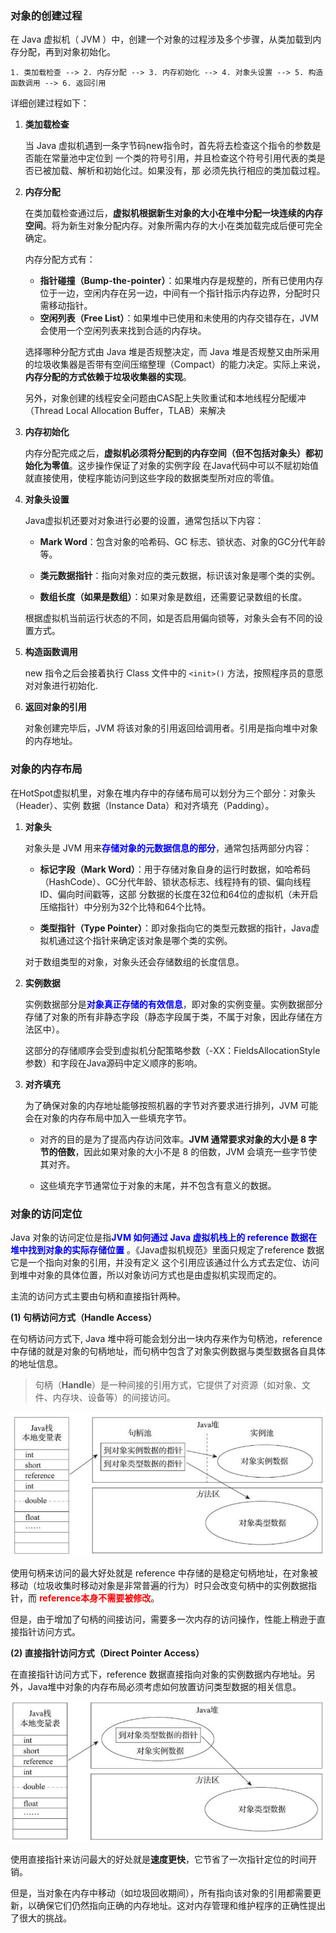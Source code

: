 ### 对象的创建过程

在 Java 虚拟机（ JVM ）中，创建一个对象的过程涉及多个步骤，从类加载到内存分配，再到对象初始化。

```plaintext
1. 类加载检查 --> 2. 内存分配 --> 3. 内存初始化 --> 4. 对象头设置 --> 5. 构造函数调用 --> 6. 返回引用
```

详细创建过程如下：

1. **类加载检查**

   当 Java 虚拟机遇到一条字节码new指令时，首先将去检查这个指令的参数是否能在常量池中定位到 一个类的符号引用，并且检查这个符号引用代表的类是否已被加载、解析和初始化过。如果没有，那 必须先执行相应的类加载过程。

2. **内存分配**

   在类加载检查通过后，**虚拟机根据新生对象的大小在堆中分配一块连续的内存空间**。将为新生对象分配内存。对象所需内存的大小在类加载完成后便可完全确定。

   内存分配方式有：

   - **指针碰撞（Bump-the-pointer）**：如果堆内存是规整的，所有已使用内存位于一边，空闲内存在另一边，中间有一个指针指示内存边界，分配时只需移动指针。
   - **空闲列表（Free List）**：如果堆中已使用和未使用的内存交错存在，JVM 会使用一个空闲列表来找到合适的内存块。

   选择哪种分配方式由 Java 堆是否规整决定，而 Java 堆是否规整又由所采用 的垃圾收集器是否带有空间压缩整理（Compact）的能力决定。实际上来说，**内存分配的方式依赖于垃圾收集器的实现**。

   另外，对象创建的线程安全问题由CAS配上失败重试和本地线程分配缓冲（Thread Local Allocation Buffer，TLAB）来解决

3. **内存初始化**

   内存分配完成之后，**虚拟机必须将分配到的内存空间（但不包括对象头）都初始化为零值**。这步操作保证了对象的实例字段 在Java代码中可以不赋初始值就直接使用，使程序能访问到这些字段的数据类型所对应的零值。

4. **对象头设置**

   Java虚拟机还要对对象进行必要的设置，通常包括以下内容：

   - **Mark Word**：包含对象的哈希码、GC 标志、锁状态、对象的GC分代年龄等。

   - **类元数据指针**：指向对象对应的类元数据，标识该对象是哪个类的实例。

   - **数组长度（如果是数组）**：如果对象是数组，还需要记录数组的长度。

   根据虚拟机当前运行状态的不同，如是否启用偏向锁等，对象头会有不同的设置方式。

5. **构造函数调用**

   new 指令之后会接着执行 Class 文件中的 `<init>()` 方法，按照程序员的意愿对对象进行初始化.

6. **返回对象的引用**

   对象创建完毕后，JVM 将该对象的引用返回给调用者。引用是指向堆中对象的内存地址。



### 对象的内存布局

在HotSpot虚拟机里，对象在堆内存中的存储布局可以划分为三个部分：对象头（Header）、实例 数据（Instance Data）和对齐填充（Padding）。

1. **对象头**

   对象头是 JVM 用来<font color="blue">**存储对象的元数据信息的部分**</font>，通常包括两部分内容：

   - **标记字段（Mark Word）**：用于存储对象自身的运行时数据，如哈希码（HashCode）、GC分代年龄、锁状态标志、线程持有的锁、偏向线程ID、偏向时间戳等，这部 分数据的长度在32位和64位的虚拟机（未开启压缩指针）中分别为32个比特和64个比特。

   - **类型指针（Type Pointer）**：即对象指向它的类型元数据的指针，Java虚拟机通过这个指针来确定该对象是哪个类的实例。

   对于数组类型的对象，对象头还会存储数组的长度信息。

2. **实例数据**

   实例数据部分是<font color="blue">**对象真正存储的有效信息**</font>，即对象的实例变量。实例数据部分存储了对象的所有非静态字段（静态字段属于类，不属于对象，因此存储在方法区中）。

   这部分的存储顺序会受到虚拟机分配策略参数（-XX：FieldsAllocationStyle参数）和字段在Java源码中定义顺序的影响。

3. **对齐填充**

   为了确保对象的内存地址能够按照机器的字节对齐要求进行排列，JVM 可能会在对象的内存布局中加入一些填充字节。

   - 对齐的目的是为了提高内存访问效率。**JVM 通常要求对象的大小是 8 字节的倍数**，因此如果对象的大小不是 8 的倍数，JVM 会填充一些字节使其对齐。

   - 这些填充字节通常位于对象的末尾，并不包含有意义的数据。





### 对象的访问定位

Java 对象的访问定位是指<font color="blue">**JVM 如何通过 Java 虚拟机栈上的 reference 数据在堆中找到对象的实际存储位置**</font> 。《Java虚拟机规范》里面只规定了reference 数据它是一个指向对象的引用，并没有定义 这个引用应该通过什么方式去定位、访问到堆中对象的具体位置，所以对象访问方式也是由虚拟机实现而定的。

主流的访问方式主要由句柄和直接指针两种。

**(1) 句柄访问方式（Handle Access）**

在句柄访问方式下,  Java 堆中将可能会划分出一块内存来作为句柄池，reference 中存储的就是对象的句柄地址，而句柄中包含了对象实例数据与类型数据各自具体的地址信息。

> 句柄（**Handle**）是一种间接的引用方式，它提供了对资源（如对象、文件、内存块、设备等）的间接访问。

![image-20240824221941991](images/image-20240824221941991.png)

使用句柄来访问的最大好处就是 reference 中存储的是稳定句柄地址，在对象被移动（垃圾收集时移动对象是非常普遍的行为）时只会改变句柄中的实例数据指针，而 <font color="red">**reference本身不需要被修改**</font>。

但是，由于增加了句柄的间接访问，需要多一次内存的访问操作，性能上稍逊于直接指针访问方式。



**(2) 直接指针访问方式（Direct Pointer Access）**

在直接指针访问方式下，reference 数据直接指向对象的实例数据内存地址。另外，Java堆中对象的内存布局必须考虑如何放置访问类型数据的相关信息。

![image-20240824222151809](images/image-20240824222151809.png)

使用直接指针来访问最大的好处就是**速度更快**，它节省了一次指针定位的时间开销。

但是，当对象在内存中移动（如垃圾回收期间），所有指向该对象的引用都需要更新，以确保它们仍然指向正确的内存地址。这对内存管理和维护程序的正确性提出了很大的挑战。